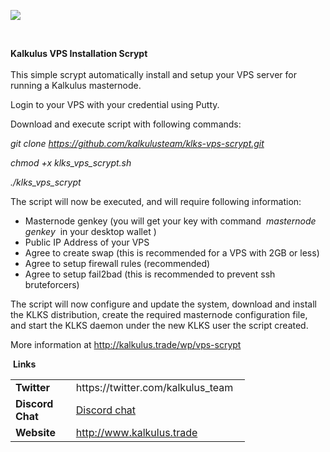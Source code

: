<p><a href="http://www.kalkulus.trade/"><img style="display: block; margin-left: auto; margin-right: auto;" src="https://i.imgur.com/TDhrEOP.png" /></a></p>
<p style="text-align: center;">&nbsp;</p>
<p><strong>Kalkulus VPS Installation Scrypt</strong><br /><br /> This simple scrypt automatically install and setup your VPS server for running a Kalkulus masternode.</p>
<p>Login to your VPS with your credential using Putty.</p>
<p>Download and execute script with following commands:&nbsp;</p>
<p><em>git clone&nbsp;<a href="https://github.com/kalkulusteam/klks-vps-scrypt.git">https://github.com/kalkulusteam/klks-vps-scrypt.git</a></em></p>
<p><em>chmod +x klks_vps_scrypt.sh</em></p>
<p><em>./klks_vps_scrypt</em></p>
<p>The script will now be executed, and will require following information:</p>
<ul>
<li>Masternode genkey (you will get your key with command&nbsp;&nbsp;<em>masternode genkey&nbsp;</em>&nbsp;in your desktop wallet )</li>
<li>Public IP Address of your VPS</li>
<li>Agree to create swap (this is recommended for a VPS with 2GB or less)</li>
<li>Agree to setup firewall rules (recommended)</li>
<li>Agree to setup fail2bad (this is recommended to prevent ssh bruteforcers)</li>
</ul>
<p>The script will now configure and update the system, download and install the KLKS distribution, create the required masternode configuration file, and start the KLKS daemon under the new KLKS user the script created.</p>
<p>More information at <a href="http://www.kalkulus.trade" target="_blank" rel="noopener">http://kalkulus.trade/wp/vps-scrypt</a></p>
<p>&nbsp;<strong>Links</strong></p>
<table style="width: 375px;">
<tbody>
<tr>
<td style="width: 93px;"><strong>Twitter</strong></td>
<td style="width: 270px;">https://twitter.com/kalkulus_team</td>
</tr>
<tr>
<td style="width: 93px;"><strong>Discord Chat</strong></td>
<td style="width: 270px;"><a href="https://discord.gg/UHDWDKT">Discord chat</a></td>
</tr>
<tr>
<td style="width: 93px;"><strong>Website</strong></td>
<td style="width: 270px;"><a href="http://kalkulus.trade/">http://www.kalkulus.trade</a></td>
</tr>
</tbody>
</table>
<p>&nbsp;</p>
<p>&nbsp;</p>